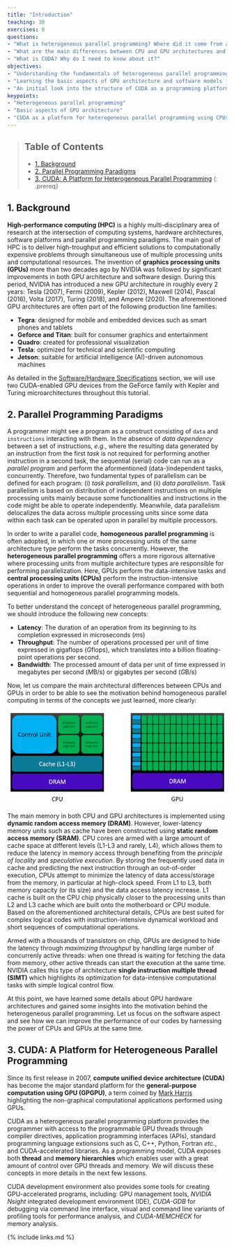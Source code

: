 ```yaml
---
title: "Introduction"
teaching: 30
exercises: 0
questions:
- "What is heterogeneous parallel programming? Where did it come from and how did it evolve?"
- "What are the main differences between CPU and GPU architectures and their relation to parallel programming paradigms?"
- "What is CUDA? Why do I need to know about it?"
objectives:
- "Understanding the fundamentals of heterogeneous parallel programming"
- "Learning the basic aspects of GPU architecture and software models for heterogeneous parallel programming"
- "An initial look into the structure of CUDA as a programming platform and model"
keypoints:
- "Heterogeneous parallel programming"
- "Basic aspects of GPU architecture"
- "CUDA as a platform for heterogeneous parallel programming using CPUs and GPUs"
---
```


> ## Table of Contents
> - [1. Background](#1-background)
> - [2. Parallel Programming Paradigms](#2-parallel-programming-paradigms)
> - [3. CUDA: A Platform for Heterogeneous Parallel Programming](#3-cuda-a-platform-for-heterogeneous-parallel-programming)
{: .prereq}

## 1. Background

**High-performance computing (HPC)** is a highly multi-disciplinary area of research
at the intersection of computing systems, hardware architectures, software platforms
and parallel programming paradigms. The main goal of HPC is to deliver high-troughput 
and efficient solutions to computationally expensive problems through simultaneous use
of multiple processing units and computational resources.
The invention of **graphics processing units (GPUs)** more than two decades 
ago by NVIDIA was followed by significant improvements in both GPU architecture and
software design. During this period, NVIDIA has introduced a new GPU architecture in
roughly every 2 years: Tesla (2007), Fermi (2009), Kepler (2012), Maxwell (2014),
Pascal (2016), Volta (2017), Turing (2018), and Ampere (2020). The aforementioned
GPU architectures are often part of the following production line families:

- **Tegra**: designed for mobile and embedded devices such as smart phones and tablets
- **Geforce and Titan**: built for consumer graphics and entertainment
- **Quadro**: created for professional visualization
- **Tesla**: optimized for technical and scientific computing
- **Jetson**: suitable for artificial intelligence (AI)-driven autonomous machines 

As detailed in the [Software/Hardware Specifications](#sh-specifications)
section, we will use two CUDA-enabled GPU devices from the GeForce family 
with Kepler and Turing microarchitectures throughout this tutorial.

## 2. Parallel Programming Paradigms

A programmer might see a program as a construct consisting of
`data` and `instructions` interacting with them. In the absence
of *data dependency* between a set of instructions, *e.g.*, where 
the resulting data generated by an instruction from the first *task* is
not required for performing another instruction in a second task,
the sequential (serial) code can run as a *parallel program* and perform 
the aformentioned (data-)independent tasks, concurrently.
Therefore, two fundamental types of parallelism can be defined
for each program: (i) *task parallelism*, and (ii) *data parallelism*.
Task parallelism is based on distribution of independent instructions on 
multiple processing units mainly because some functionalities and instructions
in the code might be able to operate independently. Meanwhile, data parallelism
delocalizes the data across multiple processing units since some data 
within each task can be operated upon in parallel by multiple processors.

In order to write a parallel code, **homogeneous parallel programming**
is often adopted, in which one or more processing units of the same architecture type
perform the tasks concurrently. However, the **heterogeneous parallel programming**
offers a more rigorous alternative where processing units from multiple architecture
types are responsible for performing parallelization. Here, GPUs perform the
data-intensive tasks and **central processing units (CPUs)** perform the 
instruction-intensive operations in order to improve the overall performance
compared with both sequential and homogeneous parallel programming models.

To better understand the concept of heterogeneous parallel programming,
we should introduce the following new concepts:

- **Latency**: The duration of an operation from its beginning to its completion expressed in microseconds (*m*s)
- **Throughput**: The number of operations processed per unit of time expressed in gigaflops (*G*flops), which
translates into a billion floating-point operations per second.
- **Bandwidth**: The processed amount of data per unit of time expressed in megabytes per second (*M*B/s) 
or gigabytes per second (*G*B/s)

Now, let us compare the main architectural differences between CPUs and GPUs
in order to be able to see the motivation behind homogeneous parallel computing
in terms of the concepts we just learned, more clearly:

![Figure 1](../fig/CPU_GPU_comparison.png)

The main memory in both CPU and GPU architectures is implemented using
**dynamic random access memory (DRAM)**. However, lower-latency memory
units such as cache have been constructed using 
**static random access memory (SRAM)**. CPU cores are armed with a large 
amount of cache space at different levels (L1-L3 and rarely, L4), 
which allows them to reduce the latency in memory access through benefiting from
the *principle of locality* and *speculative execution*. By storing the frequently 
used data in cache and predicting the next instruction through an out-of-order
execution, CPUs attempt to minimize the latency of data access/storage from the memory,
in particular at high-clock speed. From L1 to L3, both memory capacity (or its size)
and the data access latency increase. L1 cache is built on the CPU chip physically 
closer to the processing units than L2 and L3 cache which are built onto the 
motherboard or CPU module. Based on the aforementioned architectural details,
CPUs are best suited for complex logical codes with instruction-intensive dynamical 
workload and short sequences of computational operations.

Armed with a thousands of transistors on chip, GPUs are designed to hide the latency through 
*maximizing throughput* by handling large number of concurrenly active threads:
when one thread is waiting for fetching the data from memory, other active threads can start the
execution at the same time. NVIDIA calles this type of architecture
**single instruction multiple thread (SIMT)** which highlights its optimization 
for data-intensive computational tasks with simple logical control flow.

At this point, we have learned some details about GPU hardware architectures and 
gained some insights into the motivation behind the heterogeneous parallel programming.
Let us focus on the software aspect and see how we can improve the performance 
of our codes by harnessing the power of CPUs and GPUs at the same time.

## 3. CUDA: A Platform for Heterogeneous Parallel Programming

Since its first release in 2007, **compute unified device architecture (CUDA)**
has become the major standard platform for the **general-purpose
computation using GPU (GPGPU)**, a term coined by
[Mark Harris](https://developer.nvidia.com/blog/author/mharris) highlighting
the non-graphical computational applications performed using GPUs.

CUDA as a heterogeneous parallel programming platform provides the programmer with access
to the programmable GPU threads through compiler directives, application programming 
interfaces (APIs), standard programming language extionsions such as C, C++, Python, 
Fortran *etc.*, and CUDA-accelerated libraries. As a programming model, CUDA exposes 
both **thread** and **memory hierarchies** which enables user with a great amount of 
control over GPU threads and memory. We will discuss these concepts in more details in 
the next few lessons.

CUDA development environment also provides some tools for creating GPU-accelerated
programs, including: GPU management tools, *NVIDIA Nsight* integrated development 
environment (IDE), *CUDA-GDB* for debugging via command line interface, 
visual and command line variants of profiling tools for performance analysis, and 
*CUDA-MEMCHECK* for memory analysis.

{% include links.md %}

